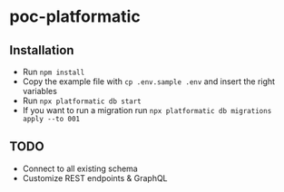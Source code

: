 # poc-platformatic

## Installation

- Run `npm install`
- Copy the example file with `cp .env.sample .env` and insert the right variables
- Run `npx platformatic db start`
- If you want to run a migration run `npx platformatic db migrations apply --to 001`

## TODO

- Connect to all existing schema
- Customize REST endpoints & GraphQL
